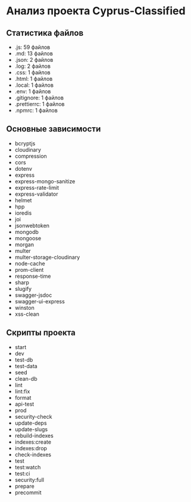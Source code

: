 ﻿# Анализ проекта Cyprus-Classified

## Статистика файлов
- .js: 59 файлов
- .md: 13 файлов
- .json: 2 файлов
- .log: 2 файлов
- .css: 1 файлов
- .html: 1 файлов
- .local: 1 файлов
- .env: 1 файлов
- .gitignore: 1 файлов
- .prettierrc: 1 файлов
- .npmrc: 1 файлов

## Основные зависимости
- bcryptjs
- cloudinary
- compression
- cors
- dotenv
- express
- express-mongo-sanitize
- express-rate-limit
- express-validator
- helmet
- hpp
- ioredis
- joi
- jsonwebtoken
- mongodb
- mongoose
- morgan
- multer
- multer-storage-cloudinary
- node-cache
- prom-client
- response-time
- sharp
- slugify
- swagger-jsdoc
- swagger-ui-express
- winston
- xss-clean

## Скрипты проекта
- start
- dev
- test-db
- test-data
- seed
- clean-db
- lint
- lint:fix
- format
- api-test
- prod
- security-check
- update-deps
- update-slugs
- rebuild-indexes
- indexes:create
- indexes:drop
- check-indexes
- test
- test:watch
- test:ci
- security:full
- prepare
- precommit
